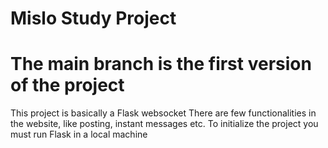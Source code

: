 # Mislo Study Project
# The main branch is the first version of the project
This project is basically a Flask websocket
There are few functionalities in the website, like posting, instant messages etc.
To initialize the project you must run Flask in a local machine 
